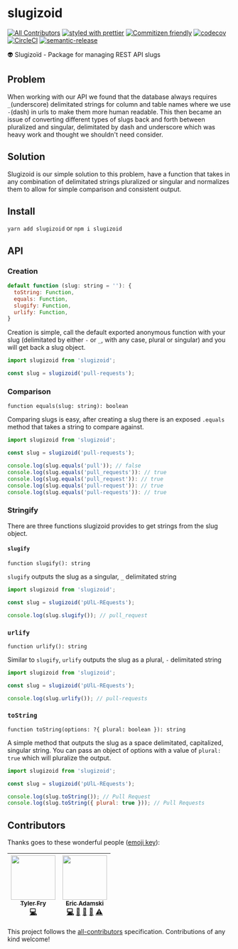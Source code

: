 # slugizoid
[![All Contributors](https://img.shields.io/badge/all_contributors-2-orange.svg?style=shield)](#contributors)
[![styled with prettier](https://img.shields.io/badge/styled_with-prettier-ff69b4.svg)](https://github.com/prettier/prettier)
[![Commitizen friendly](https://img.shields.io/badge/commitizen-friendly-brightgreen.svg)](http://commitizen.github.io/cz-cli/)
[![codecov](https://codecov.io/gh/mb3online/slugizoid/branch/develop/graph/badge.svg)](https://codecov.io/gh/mb3online/slugizoid)
[![CircleCI](https://circleci.com/gh/mb3online/slugizoid.svg?style=shield)](https://circleci.com/gh/mb3online/slugizoid)
[![semantic-release](https://img.shields.io/badge/%20%20%F0%9F%93%A6%F0%9F%9A%80-semantic--release-e10079.svg)](https://github.com/semantic-release/semantic-release)

👽 Slugizoïd - Package for managing REST API slugs

## Problem

When working with our API we found that the database always requires `_`(underscore) delimitated strings for column and table names where we use `-`(dash) in urls to make them more human readable. This then became an issue of converting different types of slugs back and forth between pluralized and singular, delimitated by dash and underscore which was heavy work and thought we shouldn't need consider.

## Solution

Slugizoid is our simple solution to this problem, have a function that takes in any combination of delimitated strings pluralized or singular and normalizes them to allow for simple comparison and consistent output.

## Install

`yarn add slugizoid`
or
`npm i slugizoid`

## API

### Creation

```javascript
default function (slug: string = ''): {
  toString: Function,
  equals: Function,
  slugify: Function,
  urlify: Function,
}
```

Creation is simple, call the default exported anonymous function with your slug (delimitated by either `-` or `_`, with any case, plural or singular) and you will get back a slug object.

```javascript
import slugizoid from 'slugizoid';

const slug = slugizoid('pull-requests');
```

### Comparison

`function equals(slug: string): boolean`

Comparing slugs is easy, after creating a slug there is an exposed `.equals` method that takes a string to compare against.

```javascript
import slugizoid from 'slugizoid';

const slug = slugizoid('pull-requests');

console.log(slug.equals('pull')); // false
console.log(slug.equals('pull_requests')): // true
console.log(slug.equals('pull_request')): // true
console.log(slug.equals('pull-request')): // true
console.log(slug.equals('pull-requests')): // true
```

### Stringify

There are three functions slugizoid provides to get strings from the slug object.

#### `slugify`

`function slugify(): string`

`slugify` outputs the slug as a singular, `_` delimitated string

```javascript
import slugizoid from 'slugizoid';

const slug = slugizoid('pUlL-REquests');

console.log(slug.slugify()); // pull_request
```

### `urlify`

`function urlify(): string`

Similar to `slugify`, `urlify` outputs the slug as a plural, `-` delimitated string

```javascript
import slugizoid from 'slugizoid';

const slug = slugizoid('pUlL-REquests');

console.log(slug.urlify()); // pull-requests
```

### `toString`

`function toString(options: ?{ plural: boolean }): string`

A simple method that outputs the slug as a space delimitated, capitalized, singular string. You can pass an object of options with a value of `plural: true` which will pluralize the output.

```javascript
import slugizoid from 'slugizoid';

const slug = slugizoid('pUlL-REquests');

console.log(slug.toString()); // Pull Request
console.log(slug.toString({ plural: true })); // Pull Requests
```

## Contributors

Thanks goes to these wonderful people ([emoji key](https://github.com/kentcdodds/all-contributors#emoji-key)):

<!-- ALL-CONTRIBUTORS-LIST:START - Do not remove or modify this section -->
| [<img src="https://avatars0.githubusercontent.com/u/1922965?v=4" width="100px;"/><br /><sub>Tyler Fry</sub>](https://github.com/frytyler)<br />[💻](https://github.com/mb3online/slugizoid/commits?author=frytyler "Code") | [<img src="https://avatars0.githubusercontent.com/u/6516758?v=4" width="100px;"/><br /><sub>Eric Adamski</sub>](https://github.com/ericadamski)<br />[💻](https://github.com/mb3online/slugizoid/commits?author=ericadamski "Code") [🎨](#design-ericadamski "Design") [🤔](#ideas-ericadamski "Ideas, Planning, & Feedback") [👀](#review-ericadamski "Reviewed Pull Requests") [⚠️](https://github.com/mb3online/slugizoid/commits?author=ericadamski "Tests") |
| :---: | :---: |
<!-- ALL-CONTRIBUTORS-LIST:END -->

This project follows the [all-contributors](https://github.com/kentcdodds/all-contributors) specification. Contributions of any kind welcome!
